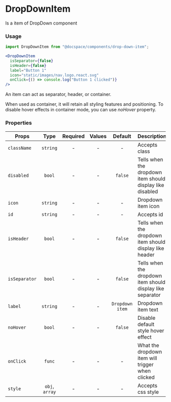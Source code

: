 # DropDownItem

Is a item of DropDown component

### Usage

```js
import DropDownItem from "@docspace/components/drop-down-item";
```

```jsx
<DropDownItem
  isSeparator={false}
  isHeader={false}
  label="Button 1"
  icon="static/images/nav.logo.react.svg"
  onClick={() => console.log("Button 1 clicked")}
/>
```

An item can act as separator, header, or container.

When used as container, it will retain all styling features and positioning. To disable hover effects in container mode, you can use _noHover_ property.

### Properties

| Props         |      Type      | Required | Values |     Default     | Description                                                |
| ------------- | :------------: | :------: | :----: | :-------------: | ---------------------------------------------------------- |
| `className`   |    `string`    |    -     |   -    |        -        | Accepts class                                              |
| `disabled`    |     `bool`     |    -     |   -    |     `false`     | Tells when the dropdown item should display like disabled  |
| `icon`        |    `string`    |    -     |   -    |        -        | Dropdown item icon                                         |
| `id`          |    `string`    |    -     |   -    |        -        | Accepts id                                                 |
| `isHeader`    |     `bool`     |    -     |   -    |     `false`     | Tells when the dropdown item should display like header    |
| `isSeparator` |     `bool`     |    -     |   -    |     `false`     | Tells when the dropdown item should display like separator |
| `label`       |    `string`    |    -     |   -    | `Dropdown item` | Dropdown item text                                         |
| `noHover`     |     `bool`     |    -     |   -    |     `false`     | Disable default style hover effect                         |
| `onClick`     |     `func`     |    -     |   -    |        -        | What the dropdown item will trigger when clicked           |
| `style`       | `obj`, `array` |    -     |   -    |        -        | Accepts css style                                          |
